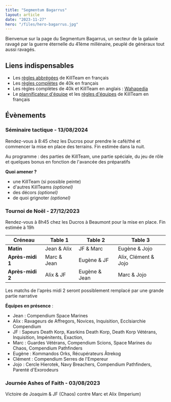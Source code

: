 ```yaml
---
title: "Segmentum Bagarrus"
layout: article
date: "2023-11-27"
hero: "/files/hero-bagarrus.jpg"
---
```


Bienvenue sur la page du Segmentum Bagarrus, un secteur de la galaxie ravagé par la guerre éternelle du 41ème millénaire, peuplé de généraux tout aussi ravagés.

## Liens indispensables
- Les [règles abbrégées](/files/kt-lite.pdf) de KillTeam en français
- Les [règles complètes](/files/40k-core.pdf) de 40k en français
- Les règles complètes de 40k et KillTeam en anglais : [Wahapedia](https://wahapedia.ru/)
- Le [plannificateur d'équipe](https://kt.wargamebuilder.com/fr) et les [règles d'équipes](https://kt.wargamebuilder.com/fr/killteam/view) de KillTeam en français

## Évènements
### Séminaire tactique - 13/08/2024
Rendez-vous à 8:45 chez les Ducros pour prendre le café/thé et commencer la mise en place des terrains. Fin estimée dans la nuit.

Au programme : des parties de KillTeam, une partie spéciale, du jeu de rôle et quelques bonus en fonction de l'avancée des préparatifs

**Quoi amener ?**
- une KillTeam (si possible peinte)
- d'autres KillTeams *(optionel)*
- des décors *(optionel)*
- de quoi grignoter *(optionel)*

### Tournoi de Noël - 27/12/2023

Rendez-vous à 8h45 chez les Ducros à Beaumont pour la mise en place. Fin estimée à 19h

| Créneau            | Table 1        | Table 2          | Table 3                  |
|--------------------|----------------|------------------|--------------------------|
|   **Matin**        |   Jean & Alix  |   JF & Marc      |   Eugène & Jojo          |
|   **Après-midi 1** |   Marc & Jean  |   Eugène & JF    |   Alix, Clément & Jojo   |
|   **Après-midi 2** |   Alix & JF    |   Eugène & Jean  |   Marc & Jojo            |

Les matchs de l'après midi 2 seront possiblement remplacé par une grande partie narrative

**Équipes en présence** :
- Jean : Compendium Space Marines
- Alix : Ravageurs de Affregors, Novices, Inquisition, Ecclsiarchie Compendium
- JF : Sapeurs Death Korp, Kasrkins Death Korp, Death Korp Vétérans, Inquisition, Impénitents, Exaction, 
- Marc : Guardes Vétérans, Compendium Scions, Space Marines du Chaos, Compendium Pathfinders
- Eugène : Kommandos Orks, Récupérateurs Âtrekog
- Clément : Compendium Serres de l'Empereur
- Jojo : Cercle Hierotek, Navy Breachers, Compendium Pathfinders, Parenté d'Exorodeurs


### Journée Ashes of Faith - 03/08/2023
Victoire de Joaquim & JF (Chaos) contre Marc et Alix (Imperium)
